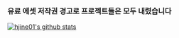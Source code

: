 ### 유료 에셋 저작권 경고로 프로젝트들은 모두 내렸습니다
[![hjine01's github stats](https://github-readme-stats.vercel.app/api?username=hjine01&show_icons=true&hide_border=true)](https://github.com/hjine01)

<!--
**hjine01/hjine01** is a ✨ _special_ ✨ repository because its `README.md` (this file) appears on your GitHub profile.

Here are some ideas to get you started:

- 🔭 I’m currently working on ...
- 🌱 I’m currently learning ...
- 👯 I’m looking to collaborate on ...
- 🤔 I’m looking for help with ...
- 💬 Ask me about ...
- 📫 How to reach me: ...
- 😄 Pronouns: ...
- ⚡ Fun fact: ...
-->
